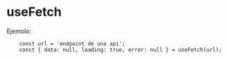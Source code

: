 # useFetch

Ejemolo:

```
    const url = 'endpoint de una api';
    const { data: null, loading: true, error: null } = useFetch(url);
```